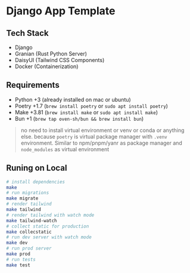 # Django App Template

## Tech Stack

- Django
- Granian (Rust Python Server)
- DaisyUI (Tailwind CSS Components)
- Docker (Containerization)

## Requirements

- Python +3 (already installed on mac or ubuntu)
- Poetry +1.7 (`brew install poetry` or `sudo apt install poetry`)
- Make +3.81 (`brew install make` or `sudo apt install make`)
- Bun +1 (`brew tap oven-sh/bun && brew install bun`)

> no need to install virtual environment or venv or conda or anything else. because `poetry` is virtual package manager with `.venv` environment. Similar to npm/pnpm/yanr as package manager and `node_modules` as virtual environment

## Runing on Local

```bash
# install dependencies
make
# run migrations
make migrate
# render tailwind
make tailwind
# render tailwind with watch mode
make tailwind-watch
# collect static for production
make collecstatic
# run dev server with watch mode
make dev
# run prod server
make prod
# run tests
make test
```
